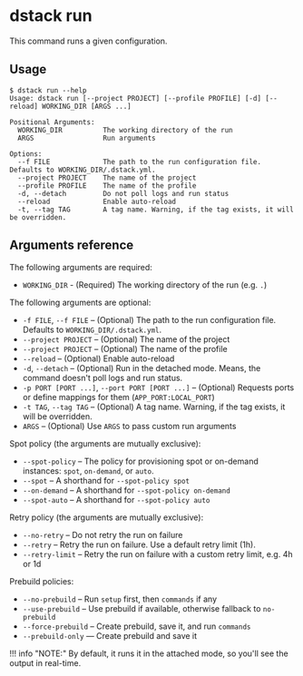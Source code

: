 # dstack run

This command runs a given configuration.

## Usage

<div class="termy">

```shell
$ dstack run --help
Usage: dstack run [--project PROJECT] [--profile PROFILE] [-d] [--reload] WORKING_DIR [ARGS ...]

Positional Arguments:
  WORKING_DIR          The working directory of the run
  ARGS                 Run arguments

Options:
  --f FILE             The path to the run configuration file. Defaults to WORKING_DIR/.dstack.yml.
  --project PROJECT    The name of the project
  --profile PROFILE    The name of the profile
  -d, --detach         Do not poll logs and run status
  --reload             Enable auto-reload
  -t, --tag TAG        A tag name. Warning, if the tag exists, it will be overridden.
```

</div>

[//]: # (TODO: Ports aren't part of the `dstack run --help` output)

## Arguments reference

The following arguments are required:

- `WORKING_DIR` - (Required) The working directory of the run (e.g. `.`)

The following arguments are optional:

- `-f FILE`, `--f FILE` – (Optional) The path to the run configuration file. Defaults to `WORKING_DIR/.dstack.yml`.
- `--project PROJECT` – (Optional) The name of the project
- `--project PROJECT` – (Optional) The name of the profile
- `--reload` – (Optional) Enable auto-reload 
- `-d`, `--detach` – (Optional) Run in the detached mode. Means, the command doesn't
  poll logs and run status.
- `-p PORT [PORT ...]`, `--port PORT [PORT ...]` – (Optional) Requests ports or define mappings for them (`APP_PORT:LOCAL_PORT`)
- `-t TAG`, `--tag TAG` – (Optional) A tag name. Warning, if the tag exists, it will be overridden.
- `ARGS` – (Optional) Use `ARGS` to pass custom run arguments

Spot policy (the arguments are mutually exclusive):

- `--spot-policy` – The policy for provisioning spot or on-demand instances: `spot`, `on-demand`, or `auto`. 
- `--spot` – A shorthand for `--spot-policy spot`
- `--on-demand` – A shorthand for `--spot-policy on-demand`
- `--spot-auto` – A shorthand for `--spot-policy auto`

Retry policy (the arguments are mutually exclusive):

- `--no-retry` – Do not retry the run on failure
- `--retry` – Retry the run on failure. Use a default retry limit (1h). 
- `--retry-limit` – Retry the run on failure with a custom retry limit, e.g. 4h or 1d

Prebuild policies:

- `--no-prebuild` – Run `setup` first, then `commands` if any
- `--use-prebuild` – Use prebuild if available, otherwise fallback to `no-prebuild`
- `--force-prebuild` – Create prebuild, save it, and run `commands`
- `--prebuild-only` — Create prebuild and save it

[//]: # (Tags should be dropped)

!!! info "NOTE:"
    By default, it runs it in the attached mode, so you'll see the output in real-time.